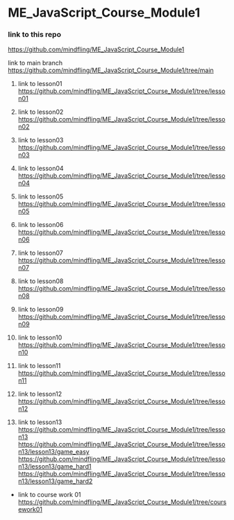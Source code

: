 # ME_JavaScript_Course_Module1

### link to this repo
https://github.com/mindfling/ME_JavaScript_Course_Module1

 link to main branch
https://github.com/mindfling/ME_JavaScript_Course_Module1/tree/main

1. link to lesson01
https://github.com/mindfling/ME_JavaScript_Course_Module1/tree/lesson01

2. link to lesson02
https://github.com/mindfling/ME_JavaScript_Course_Module1/tree/lesson02

3. link to lesson03
https://github.com/mindfling/ME_JavaScript_Course_Module1/tree/lesson03

4. link to lesson04
https://github.com/mindfling/ME_JavaScript_Course_Module1/tree/lesson04

5. link to lesson05
https://github.com/mindfling/ME_JavaScript_Course_Module1/tree/lesson05

6. link to lesson06
https://github.com/mindfling/ME_JavaScript_Course_Module1/tree/lesson06

7. link to lesson07
https://github.com/mindfling/ME_JavaScript_Course_Module1/tree/lesson07

8. link to lesson08
https://github.com/mindfling/ME_JavaScript_Course_Module1/tree/lesson08

9. link to lesson09
https://github.com/mindfling/ME_JavaScript_Course_Module1/tree/lesson09

10. link to lesson10
https://github.com/mindfling/ME_JavaScript_Course_Module1/tree/lesson10

11. link to lesson11
https://github.com/mindfling/ME_JavaScript_Course_Module1/tree/lesson11

12. link to lesson12
https://github.com/mindfling/ME_JavaScript_Course_Module1/tree/lesson12

13. link to lesson13
https://github.com/mindfling/ME_JavaScript_Course_Module1/tree/lesson13
https://github.com/mindfling/ME_JavaScript_Course_Module1/tree/lesson13/lesson13/game_easy
https://github.com/mindfling/ME_JavaScript_Course_Module1/tree/lesson13/lesson13/game_hard1
https://github.com/mindfling/ME_JavaScript_Course_Module1/tree/lesson13/lesson13/game_hard2

- link to course work 01
https://github.com/mindfling/ME_JavaScript_Course_Module1/tree/coursework01

